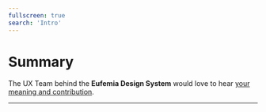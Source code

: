 ```yaml
---
fullscreen: true
search: 'Intro'
---
```


<Intro>

# Summary

The UX Team behind the **Eufemia Design System** would love to hear [your meaning and contribution](!/design-system/contact).

---

<IntroFooter href="/uilib/intro/01-about-design-systems" text="Back to start" />

</Intro>
